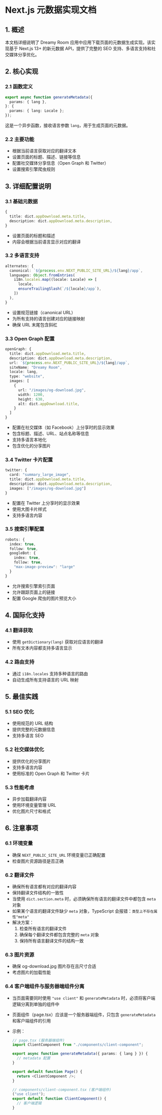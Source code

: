 # Next.js 元数据实现文档

## 1. 概述

本文档详细说明了 Dreamy Room 应用中应用下载页面的元数据生成实现。该实现基于 Next.js 13+ 的新元数据 API，提供了完整的 SEO 支持、多语言支持和社交媒体分享优化。

## 2. 核心实现

### 2.1 函数定义

```typescript
export async function generateMetadata({
  params: { lang },
}: {
  params: { lang: Locale };
});
```

这是一个异步函数，接收语言参数 `lang`，用于生成页面的元数据。

### 2.2 主要功能

- 根据当前语言获取对应的翻译文本
- 设置页面的标题、描述、链接等信息
- 配置社交媒体分享信息（Open Graph 和 Twitter）
- 设置搜索引擎爬虫规则

## 3. 详细配置说明

### 3.1 基础元数据

```typescript
{
  title: dict.appDownload.meta.title,
  description: dict.appDownload.meta.description,
}
```

- 设置页面的标题和描述
- 内容会根据当前语言显示对应的翻译

### 3.2 多语言支持

```typescript
alternates: {
  canonical: `${process.env.NEXT_PUBLIC_SITE_URL}/${lang}/app`,
  languages: Object.fromEntries(
    i18n.locales.map((locale: Locale) => [
      locale,
      ensureTrailingSlash(`/${locale}/app`),
    ])
  ),
}
```

- 设置规范链接（canonical URL）
- 为所有支持的语言创建对应的链接映射
- 确保 URL 末尾包含斜杠

### 3.3 Open Graph 配置

```typescript
openGraph: {
  title: dict.appDownload.meta.title,
  description: dict.appDownload.meta.description,
  url: `${process.env.NEXT_PUBLIC_SITE_URL}/${lang}/app`,
  siteName: "Dreamy Room",
  locale: lang,
  type: "website",
  images: [
    {
      url: "/images/og-download.jpg",
      width: 1200,
      height: 630,
      alt: dict.appDownload.title,
    }
  ]
}
```

- 配置在社交媒体（如 Facebook）上分享时的显示效果
- 包含标题、描述、URL、站点名称等信息
- 支持多语言本地化
- 包含优化的分享图片

### 3.4 Twitter 卡片配置

```typescript
twitter: {
  card: "summary_large_image",
  title: dict.appDownload.meta.title,
  description: dict.appDownload.meta.description,
  images: ["/images/og-download.jpg"]
}
```

- 配置在 Twitter 上分享时的显示效果
- 使用大图卡片样式
- 支持多语言内容

### 3.5 搜索引擎配置

```typescript
robots: {
  index: true,
  follow: true,
  googleBot: {
    index: true,
    follow: true,
    "max-image-preview": "large"
  }
}
```

- 允许搜索引擎索引页面
- 允许跟踪页面上的链接
- 配置 Google 爬虫的图片预览大小

## 4. 国际化支持

### 4.1 翻译获取

- 使用 `getDictionary(lang)` 获取对应语言的翻译
- 所有文本内容都支持多语言显示

### 4.2 路由支持

- 通过 `i18n.locales` 支持多种语言的路由
- 自动生成所有支持语言的 URL 映射

## 5. 最佳实践

### 5.1 SEO 优化

- 使用规范的 URL 结构
- 提供完整的元数据信息
- 支持多语言 SEO

### 5.2 社交媒体优化

- 提供优化的分享图片
- 支持多语言内容
- 使用标准的 Open Graph 和 Twitter 卡片

### 5.3 性能考虑

- 异步加载翻译内容
- 使用环境变量管理 URL
- 优化图片尺寸和格式

## 6. 注意事项

### 6.1 环境变量

- 确保 `NEXT_PUBLIC_SITE_URL` 环境变量已正确配置
- 检查图片资源路径是否正确

### 6.2 翻译文件

- 确保所有语言都有对应的翻译内容
- 保持翻译文件结构的一致性
- 当使用 `dict.section.meta` 时，必须确保所有语言的翻译文件中都包含 `meta` 对象
- 如果某个语言的翻译文件缺少 `meta` 对象，TypeScript 会报错：`类型上不存在属性"meta"`
- 解决方案：
  1. 检查所有语言的翻译文件
  2. 确保每个翻译文件都包含完整的 `meta` 对象
  3. 保持所有语言翻译文件的结构一致

### 6.3 图片资源

- 确保 og-download.jpg 图片存在且尺寸合适
- 考虑图片的加载性能

### 6.4 客户端组件与服务器端组件分离

- 当页面需要同时使用 `"use client"` 和 `generateMetadata` 时，必须将客户端逻辑分离到单独的组件中
- 页面组件（page.tsx）应该是一个服务器端组件，只包含 `generateMetadata` 和客户端组件的引用
- 示例：

  ```typescript
  // page.tsx (服务器端组件)
  import ClientComponent from "./components/client-component";

  export async function generateMetadata({ params: { lang } }) {
    // metadata 配置
  }

  export default function Page() {
    return <ClientComponent />;
  }

  // components/client-component.tsx (客户端组件)
  ("use client");
  export default function ClientComponent() {
    // 客户端逻辑
  }
  ```
